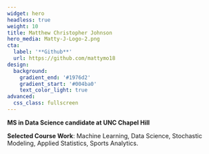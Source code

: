 ```yaml
---
widget: hero
headless: true
weight: 10
title: Matthew Christopher Johnson
hero_media: Matty-J-Logo-2.png
cta:
  label: '**Github**'
  url: https://github.com/mattymo18
design:
  background:
    gradient_end: '#1976d2'
    gradient_start: '#004ba0'
    text_color_light: true
advanced:
  css_class: fullscreen
---
```


**MS in Data Science candidate at UNC Chapel Hill**

**Selected Course Work**: Machine Learning, Data Science, Stochastic Modeling, Applied Statistics, Sports Analytics.
